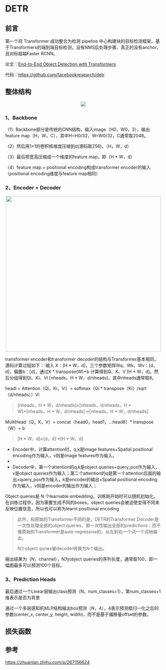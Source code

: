 # DETR
## 前言
第一个将 Transformer 成功整合为检测 pipeline 中心构建块的目标检测框架。基于Transformers的端到端目标检测，没有NMS后处理步骤、真正的没有anchor，且对标超越Faster RCNN。

论文：[End-to-End Object Detection with Transformers](https://arxiv.org/abs/2005.12872)

代码：https://github.com/facebookresearch/detr

## 整体结构
<div align=center><img src="https://user-images.githubusercontent.com/65380826/129825728-d390a164-63ea-4a22-b42f-1c993f8655d5.png"></div>

### 1、Backbone
（1）Backbone部分是传统的CNN结构，输入image（H0，W0，3），输出feature map（H，W，C），其中H=H0/32，W=W0/32，C通常取2048。

（2）然后用1×1的卷积核维度压缩到d(源码取256)，（H，W，d）

（3）最后把宽高压缩成一个维度的feature map，即（H * W，d）

（4）feature map + positional encoding构成transformer encoder的输入（positional encoding维度与feature map相同）
### 2、Encoder + Decoder
<div align=center><img src="https://user-images.githubusercontent.com/65380826/129853406-6ac11e85-1b41-45ee-af4a-32dcfe3f72ec.png" width="500" heigth="600"></div>

transformer encoder和transformer decoder的结构与Transformer基本相同，源码计算过程如下：
输入 X：[H * W，d]，三个参数矩阵Wq、Wk、Wv：[d，d]，偏置b：[d]，通过X * transpose(W)+b 计算得到Q、K、V [H * W，d]。然后分组得到Qi、Ki、Vi [nheads，H * W，d/nheads]，其中nheads通常取8。

headi = Attention（Qi，Ki，Vi）= softmax（Qi * transpose（Ki）/sqrt（d/nheads））Vi   
> [nheads，H * W，d/nheads]×[nheads，d/nheads，H * W]×[nheads，H * W，d/nheads]->[nheads，H * W，d/nheads]

MultiHead（Q，K，V）= concat（head0，head1，...head8）* transpose（W）+ b 
> [H * W，d]×[d，d]->[H * W，d]

* Encoder中，计算attention时，q,k是Image features+Spatial positional encoding作为输入，v则是Image features作为输入。
* 
* Decoder中，第一个attention的q,k是object queries+query_pos作为输入，v是object queries作为输入；第二个attention的q是第一个attention后面的输出+query_pos作为输入，k是encoder的输出+Spatial positional encoding作为输入，v则是encoder的输出作为输入；

Object queries是 N 个learnable embedding，训练刚开始时可以随机初始化。在训练过程中，因为需要生成不同的boxes，object queries会被迫使变得不同来反映位置信息，所以也可以称为learnt positional encoding 
> 
> 此外，和原始的Transformer不同的是，DETR的Transformer Decoder是一次性处理全部的object queries，即一次性输出全部的predictions；而不像原始的Transformer是auto-regressive的，从左到右一个词一个词地输出。
> 
> N个object quries被decoder转换为N个输出。

输出结果为（N，channel），N为object queries的序列长度，通常取100，即一幅图最多可以预测100个目标。
### 3、Prediction Heads
最后通过一个Linear层输出class预测（N，num_classes+1），第num_classes+1维表示是否为背景

通过一个多层感知机MLP结构输出box预测（N，4），4表示预测框归一化之后的参数(center_x, center_y, height, width)，而不是基于偏移量offset的参数。
## 损失函数

## 参考
https://zhuanlan.zhihu.com/p/267156624
